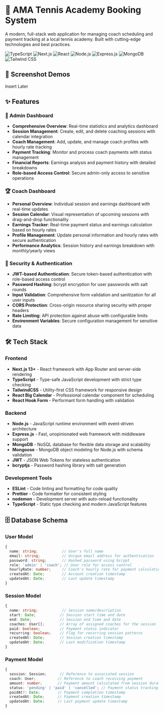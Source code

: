 # 🎾 AMA Tennis Academy Booking System

A modern, full-stack web application for managing coach scheduling and payment tracking at a local tennis academy. Built with cutting-edge technologies and best practices.

![TypeScript](https://img.shields.io/badge/TypeScript-007ACC?style=for-the-badge&logo=typescript&logoColor=white)
![Next.js](https://img.shields.io/badge/Next.js-000000?style=for-the-badge&logo=next.js&logoColor=white)
![React](https://img.shields.io/badge/React-20232A?style=for-the-badge&logo=react&logoColor=61DAFB)
![Node.js](https://img.shields.io/badge/Node.js-43853D?style=for-the-badge&logo=node.js&logoColor=white)
![Express.js](https://img.shields.io/badge/Express.js-404D59?style=for-the-badge&logo=express&logoColor=white)
![MongoDB](https://img.shields.io/badge/MongoDB-4EA94B?style=for-the-badge&logo=mongodb&logoColor=white)
![Tailwind CSS](https://img.shields.io/badge/Tailwind_CSS-38B2AC?style=for-the-badge&logo=tailwind-css&logoColor=white)

## 🚀 Screenshot Demos

Insert Later

## ✨ Features

### 🎯 Admin Dashboard
- **Comprehensive Overview**: Real-time statistics and analytics dashboard
- **Session Management**: Create, edit, and delete coaching sessions with calendar integration
- **Coach Management**: Add, update, and manage coach profiles with hourly rate tracking
- **Payment Tracking**: Monitor and process coach payments with status management
- **Financial Reports**: Earnings analysis and payment history with detailed breakdowns
- **Role-based Access Control**: Secure admin-only access to sensitive operations

### 🏆 Coach Dashboard
- **Personal Overview**: Individual session and earnings dashboard with real-time updates
- **Session Calendar**: Visual representation of upcoming sessions with drag-and-drop functionality
- **Earnings Tracker**: Real-time payment status and earnings calculation based on hourly rates
- **Profile Management**: Update personal information and hourly rates with secure authentication
- **Performance Analytics**: Session history and earnings breakdown with monthly/yearly views

### 🔐 Security & Authentication
- **JWT-based Authentication**: Secure token-based authentication with role-based access control
- **Password Hashing**: bcrypt encryption for user passwords with salt rounds
- **Input Validation**: Comprehensive form validation and sanitization for all user inputs
- **CORS Protection**: Cross-origin resource sharing security with proper headers
- **Rate Limiting**: API protection against abuse with configurable limits
- **Environment Variables**: Secure configuration management for sensitive data

## 🛠 Tech Stack

### Frontend
- **Next.js 13+** - React framework with App Router and server-side rendering
- **TypeScript** - Type-safe JavaScript development with strict type checking
- **TailwindCSS** - Utility-first CSS framework for responsive design
- **React Big Calendar** - Professional calendar component for scheduling
- **React Hook Form** - Performant form handling with validation

### Backend
- **Node.js** - JavaScript runtime environment with event-driven architecture
- **Express.js** - Fast, unopinionated web framework with middleware support
- **MongoDB** - NoSQL database for flexible data storage and scalability
- **Mongoose** - MongoDB object modeling for Node.js with schema validation
- **JWT** - JSON Web Tokens for stateless authentication
- **bcryptjs** - Password hashing library with salt generation

### Development Tools
- **ESLint** - Code linting and formatting for code quality
- **Prettier** - Code formatter for consistent styling
- **nodemon** - Development server with auto-reload functionality
- **TypeScript** - Static type checking and modern JavaScript features

## 🗄 Database Schema

### User Model
```typescript
{
  name: string;           // User's full name
  email: string;          // Unique email address for authentication
  password: string;       // Hashed password using bcrypt
  role: 'admin' | 'coach'; // User role for access control
  hourlyRate: number;     // Coach's hourly rate for payment calculation
  createdAt: Date;        // Account creation timestamp
  updatedAt: Date;        // Last update timestamp
}
```

### Session Model
```typescript
{
  name: string;           // Session name/description
  start: Date;           // Session start time and date
  end: Date;             // Session end time and date
  coaches: User[];       // Array of assigned coaches for the session
  paid: boolean;         // Payment status indicator
  recurring: boolean;    // Flag for recurring session patterns
  createdAt: Date;       // Session creation timestamp
  updatedAt: Date;       // Last modification timestamp
}
```

### Payment Model
```typescript
{
  session: Session;      // Reference to associated session
  coach: User;          // Reference to coach receiving payment
  amount: number;       // Payment amount calculated from session duration
  status: 'pending' | 'paid' | 'cancelled'; // Payment status tracking
  paidAt?: Date;        // Payment completion timestamp
  createdAt: Date;      // Payment creation timestamp
  updatedAt: Date;      // Last payment update timestamp
}
``` 